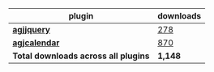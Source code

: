 plugin|downloads
------|----------
[**agjjquery**](https://www.npmjs.com/package/agjjquery)|[278](https://www.npmjs.com/package/agjjquery)
[**agjcalendar**](https://www.npmjs.com/package/agjcalendar)|[870](https://www.npmjs.com/package/agjcalendar)
**Total downloads across all plugins**|**1,148**

